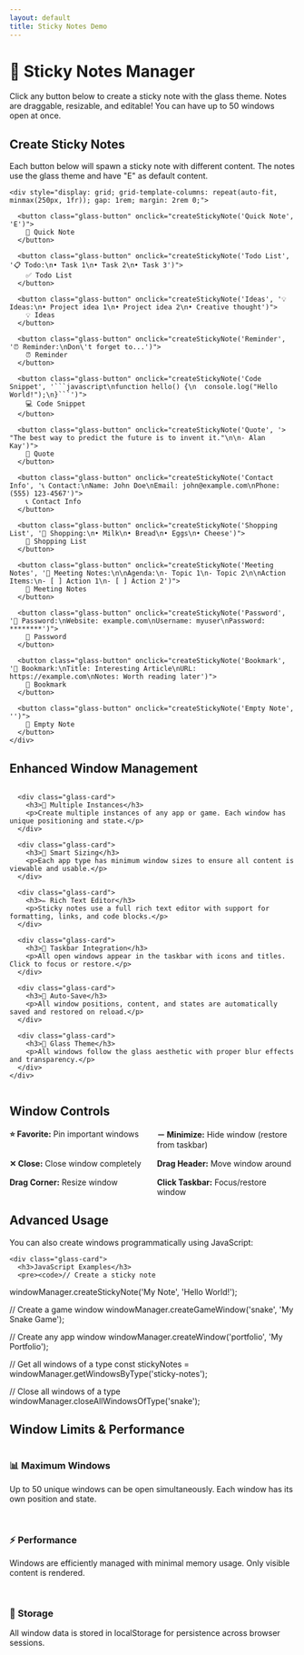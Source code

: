 ```yaml
---
layout: default
title: Sticky Notes Demo
---
```


<div class="main-content">
  <div class="page-header">
    <h1>📝 Sticky Notes Manager</h1>
    <p>Click any button below to create a sticky note with the glass theme. Notes are draggable, resizable, and editable! You can have up to 50 windows open at once.</p>
  </div>

  <div class="glass-panel">
    <h2>Create Sticky Notes</h2>
    <p>Each button below will spawn a sticky note with different content. The notes use the glass theme and have "E" as default content.</p>
    
    <div style="display: grid; grid-template-columns: repeat(auto-fit, minmax(250px, 1fr)); gap: 1rem; margin: 2rem 0;">
      
      <button class="glass-button" onclick="createStickyNote('Quick Note', 'E')">
        📝 Quick Note
      </button>
      
      <button class="glass-button" onclick="createStickyNote('Todo List', '📋 Todo:\n• Task 1\n• Task 2\n• Task 3')">
        ✅ Todo List
      </button>
      
      <button class="glass-button" onclick="createStickyNote('Ideas', '💡 Ideas:\n• Project idea 1\n• Project idea 2\n• Creative thought')">
        💡 Ideas
      </button>
      
      <button class="glass-button" onclick="createStickyNote('Reminder', '⏰ Reminder:\nDon\'t forget to...')">
        ⏰ Reminder
      </button>
      
      <button class="glass-button" onclick="createStickyNote('Code Snippet', '```javascript\nfunction hello() {\n  console.log("Hello World!");\n}```')">
        💻 Code Snippet
      </button>
      
      <button class="glass-button" onclick="createStickyNote('Quote', '> "The best way to predict the future is to invent it."\n\n- Alan Kay')">
        💬 Quote
      </button>
      
      <button class="glass-button" onclick="createStickyNote('Contact Info', '📞 Contact:\nName: John Doe\nEmail: john@example.com\nPhone: (555) 123-4567')">
        📞 Contact Info
      </button>
      
      <button class="glass-button" onclick="createStickyNote('Shopping List', '🛒 Shopping:\n• Milk\n• Bread\n• Eggs\n• Cheese')">
        🛒 Shopping List
      </button>
      
      <button class="glass-button" onclick="createStickyNote('Meeting Notes', '📅 Meeting Notes:\n\nAgenda:\n- Topic 1\n- Topic 2\n\nAction Items:\n- [ ] Action 1\n- [ ] Action 2')">
        📅 Meeting Notes
      </button>
      
      <button class="glass-button" onclick="createStickyNote('Password', '🔐 Password:\nWebsite: example.com\nUsername: myuser\nPassword: ********')">
        🔐 Password
      </button>
      
      <button class="glass-button" onclick="createStickyNote('Bookmark', '🔖 Bookmark:\nTitle: Interesting Article\nURL: https://example.com\nNotes: Worth reading later')">
        🔖 Bookmark
      </button>
      
      <button class="glass-button" onclick="createStickyNote('Empty Note', '')">
        📄 Empty Note
      </button>
    </div>
  </div>

  <div class="glass-panel">
    <h2>Enhanced Window Management</h2>
    <div style="display: grid; grid-template-columns: repeat(auto-fit, minmax(300px, 1fr)); gap: 1.5rem;">
      
      <div class="glass-card">
        <h3>🎯 Multiple Instances</h3>
        <p>Create multiple instances of any app or game. Each window has unique positioning and state.</p>
      </div>
      
      <div class="glass-card">
        <h3>📏 Smart Sizing</h3>
        <p>Each app type has minimum window sizes to ensure all content is viewable and usable.</p>
      </div>
      
      <div class="glass-card">
        <h3>✏️ Rich Text Editor</h3>
        <p>Sticky notes use a full rich text editor with support for formatting, links, and code blocks.</p>
      </div>
      
      <div class="glass-card">
        <h3>📌 Taskbar Integration</h3>
        <p>All open windows appear in the taskbar with icons and titles. Click to focus or restore.</p>
      </div>
      
      <div class="glass-card">
        <h3>💾 Auto-Save</h3>
        <p>All window positions, content, and states are automatically saved and restored on reload.</p>
      </div>
      
      <div class="glass-card">
        <h3>🎨 Glass Theme</h3>
        <p>All windows follow the glass aesthetic with proper blur effects and transparency.</p>
      </div>
    </div>
  </div>

  <div class="glass-panel">
    <h2>Window Controls</h2>
    <div style="display: grid; grid-template-columns: repeat(auto-fit, minmax(200px, 1fr)); gap: 1rem;">
      <div><strong>⭐ Favorite:</strong> Pin important windows</div>
      <div><strong>－ Minimize:</strong> Hide window (restore from taskbar)</div>
      <div><strong>✕ Close:</strong> Close window completely</div>
      <div><strong>Drag Header:</strong> Move window around</div>
      <div><strong>Drag Corner:</strong> Resize window</div>
      <div><strong>Click Taskbar:</strong> Focus/restore window</div>
    </div>
  </div>

  <div class="glass-panel">
    <h2>Advanced Usage</h2>
    <p>You can also create windows programmatically using JavaScript:</p>
    
    <div class="glass-card">
      <h3>JavaScript Examples</h3>
      <pre><code>// Create a sticky note
windowManager.createStickyNote('My Note', 'Hello World!');

// Create a game window
windowManager.createGameWindow('snake', 'My Snake Game');

// Create any app window
windowManager.createWindow('portfolio', 'My Portfolio');

// Get all windows of a type
const stickyNotes = windowManager.getWindowsByType('sticky-notes');

// Close all windows of a type
windowManager.closeAllWindowsOfType('snake');</code></pre>
    </div>
  </div>

  <div class="glass-panel">
    <h2>Window Limits & Performance</h2>
    <div style="display: grid; grid-template-columns: repeat(auto-fit, minmax(250px, 1fr)); gap: 1rem;">
      <div class="glass-card">
        <h3>📊 Maximum Windows</h3>
        <p>Up to 50 unique windows can be open simultaneously. Each window has its own position and state.</p>
      </div>
      <div class="glass-card">
        <h3>⚡ Performance</h3>
        <p>Windows are efficiently managed with minimal memory usage. Only visible content is rendered.</p>
      </div>
      <div class="glass-card">
        <h3>💾 Storage</h3>
        <p>All window data is stored in localStorage for persistence across browser sessions.</p>
      </div>
    </div>
  </div>

</div>

<script>
// Additional demo functions
document.addEventListener('DOMContentLoaded', () => {
  // Create a welcome note on page load
  setTimeout(() => {
    createStickyNote('Welcome! 👋', 'Welcome to the Enhanced Sticky Notes demo!\n\nTry clicking the buttons above to create different types of notes.\n\nYou can:\n• Drag notes around\n• Resize them\n• Edit the content\n• Pin important ones\n• Have up to 50 windows open\n• See all windows in the taskbar\n\nEnjoy! 🎉');
  }, 1000);
  
  // Add some interactive demo buttons
  const demoButtons = document.querySelectorAll('.glass-button');
  demoButtons.forEach(button => {
    button.addEventListener('click', () => {
      // Add a subtle animation effect
      button.style.transform = 'scale(0.95)';
      setTimeout(() => {
        button.style.transform = '';
      }, 150);
    });
  });
  
  // Add window counter display
  const counter = document.createElement('div');
  counter.className = 'window-counter';
  counter.innerHTML = 'Windows: 0/50';
  document.body.appendChild(counter);
  
  // Update counter when windows change
  const updateCounter = () => {
    const count = Object.keys(windowManager.windows).length;
    counter.innerHTML = `Windows: ${count}/50`;
    
    if (count >= 45) {
      counter.classList.add('warning');
    } else if (count >= 50) {
      counter.classList.add('danger');
    } else {
      counter.classList.remove('warning', 'danger');
    }
  };
  
  // Monitor window changes
  const originalCreateWindow = windowManager.createWindow.bind(windowManager);
  windowManager.createWindow = function(...args) {
    const result = originalCreateWindow(...args);
    updateCounter();
    return result;
  };
  
  const originalCloseWindow = windowManager.closeWindow.bind(windowManager);
  windowManager.closeWindow = function(windowId) {
    originalCloseWindow(windowId);
    updateCounter();
  };
  
  // Initial counter update
  updateCounter();
});
</script> 
